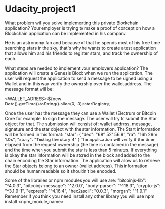# Udacity_project1
 
What problem will you solve implementing this private Blockchain application?
Your employer is trying to make a proof of concept on how a Blockchain application can be implemented in his company.

He is an astronomy fan and because of that he spends most of his free time searching stars in the sky, that's why he wants to create a test application that allows him and his friends to register stars, and track the ownership of each.

What steps are needed to implement your employers application?
The application will create a Genesis Block when we run the application.
The user will request the application to send a message to be signed using a Wallet and in this way verify the ownership over the wallet address. The message format will be:

<WALLET_ADRESS>:${new Date().getTime().toString().slice(0,-3)}:starRegistry;

Once the user has the message they can use a Wallet (Electrum or Bitcoin Core for example) to sign the message.
The user will try to submit the Star object for that. The submission will consist of: wallet address, message, signature and the star object with the star information. The Start information will be formed in this format:
     "star": {
         "dec": "68° 52' 56.9",
         "ra": "16h 29m 1.0s",
         "story": "Testing the story 4"
     }
The application will verify if the time elapsed from the request ownership (the time is contained in the message) and the time when you submit the star is less than 5 minutes.
If everything is okay the star information will be stored in the block and added to the chain encoding the Star information.
The application will allow us to retrieve the Star objects belong to an owner (wallet address). This information should be human readable so it shouldn't be encoded.

Some of the libraries or npm modules you will use are:
"bitcoinjs-lib": "^4.0.3",
"bitcoinjs-message": "^2.0.0",
"body-parser": "^1.18.3",
"crypto-js": "^3.1.9-1",
"express": "^4.16.4",
"hex2ascii": "0.0.3",
"morgan": "^1.9.1"
Remember if you think you need install any other library you will use npm install <npm_module_name>